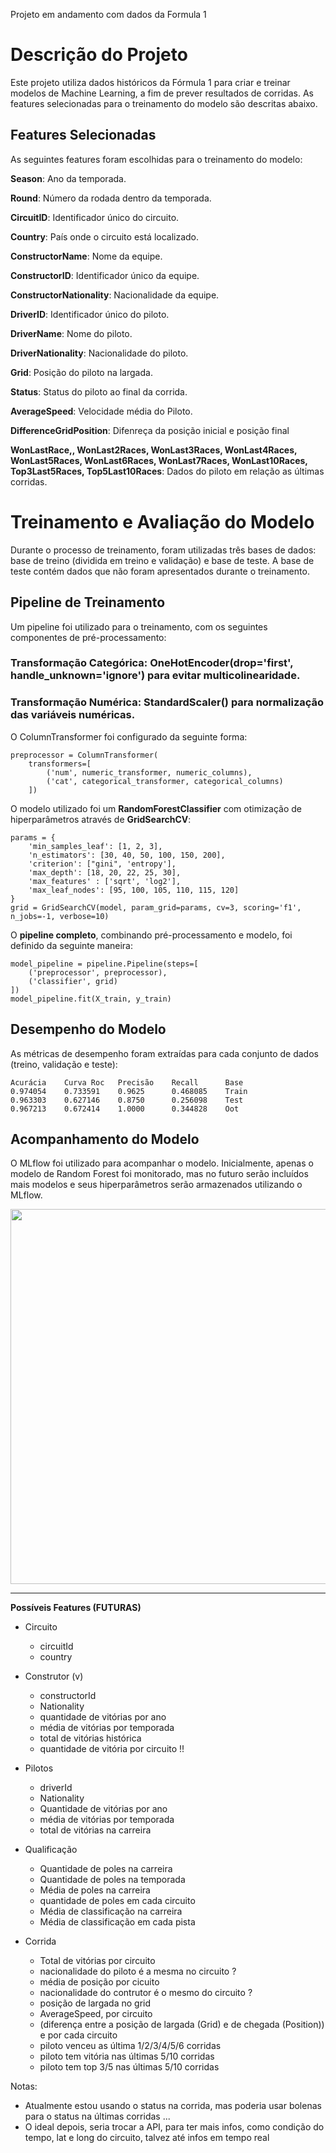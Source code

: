Projeto em andamento com dados da Formula 1

# Descrição do Projeto
Este projeto utiliza dados históricos da Fórmula 1 para criar e treinar modelos de Machine Learning, a fim de prever resultados de corridas. As features selecionadas para o treinamento do modelo são descritas abaixo.

## Features Selecionadas
As seguintes features foram escolhidas para o treinamento do modelo:

**Season**: Ano da temporada.

**Round**: Número da rodada dentro da temporada.

**CircuitID**: Identificador único do circuito.

**Country**: País onde o circuito está localizado.

**ConstructorName**: Nome da equipe.

**ConstructorID**: Identificador único da equipe.

**ConstructorNationality**: Nacionalidade da equipe.

**DriverID**: Identificador único do piloto.

**DriverName**: Nome do piloto.

**DriverNationality**: Nacionalidade do piloto.

**Grid**: Posição do piloto na largada.
 
**Status**: Status do piloto ao final da corrida.

**AverageSpeed**: Velocidade média do Piloto.

**DifferenceGridPosition**: Difenreça da posição inicial e posição final

**WonLastRace,, WonLast2Races, WonLast3Races, WonLast4Races, WonLast5Races, WonLast6Races, WonLast7Races, WonLast10Races, Top3Last5Races, Top5Last10Races**: Dados do piloto em relação as últimas corridas.


# Treinamento e Avaliação do Modelo
Durante o processo de treinamento, foram utilizadas três bases de dados: base de treino (dividida em treino e validação) e base de teste. A base de teste contém dados que não foram apresentados durante o treinamento.

## Pipeline de Treinamento
Um pipeline foi utilizado para o treinamento, com os seguintes componentes de pré-processamento:

### Transformação Categórica: OneHotEncoder(drop='first', handle_unknown='ignore') para evitar multicolinearidade.
### Transformação Numérica: StandardScaler() para normalização das variáveis numéricas.
O ColumnTransformer foi configurado da seguinte forma:

```
preprocessor = ColumnTransformer(
    transformers=[
        ('num', numeric_transformer, numeric_columns),
        ('cat', categorical_transformer, categorical_columns)
    ])
```

O modelo utilizado foi um **RandomForestClassifier** com otimização de hiperparâmetros através de **GridSearchCV**:

```
params = {
    'min_samples_leaf': [1, 2, 3],
    'n_estimators': [30, 40, 50, 100, 150, 200],
    'criterion': ["gini", 'entropy'],
    'max_depth': [18, 20, 22, 25, 30],
    'max_features' : ['sqrt', 'log2'],
    'max_leaf_nodes': [95, 100, 105, 110, 115, 120]
}
grid = GridSearchCV(model, param_grid=params, cv=3, scoring='f1', n_jobs=-1, verbose=10)
```

O **pipeline completo**, combinando pré-processamento e modelo, foi definido da seguinte maneira:

```
model_pipeline = pipeline.Pipeline(steps=[
    ('preprocessor', preprocessor),
    ('classifier', grid)
])
model_pipeline.fit(X_train, y_train)
```

## Desempenho do Modelo
As métricas de desempenho foram extraídas para cada conjunto de dados (treino, validação e teste):
```
Acurácia	Curva Roc	Precisão	Recall		Base
0.974054	0.733591	0.9625		0.468085	Train
0.963303	0.627146	0.8750		0.256098	Test
0.967213	0.672414	1.0000		0.344828	Oot
```

## Acompanhamento do Modelo
O MLflow foi utilizado para acompanhar o modelo. Inicialmente, apenas o modelo de Random Forest foi monitorado, mas no futuro serão incluídos mais modelos e seus hiperparâmetros serão armazenados utilizando o MLflow.

<div align="center">
<img src="https://github.com/user-attachments/assets/86752da1-5e39-4c03-a37b-60d4cbe2beff" width="600px" />
</div>











--------------------------------------
**Possíveis Features (FUTURAS)**
*  Circuito
    - circuitId
    - country

*  Construtor (v)
    - constructorId
    - Nationality
    - quantidade de vitórias por ano
    - média de vitórias por temporada
    - total de vitórias histórica
    - quantidade de vitória por circuito !!

*  Pilotos
    - driverId
    - Nationality
    - Quantidade de vitórias por ano
    - média de vitórias por temporada
    - total de vitórias na carreira 

*  Qualificação
    - Quantidade de poles na carreira
    - Quantidade de poles na temporada
    - Média de poles na carreira
    - quantidade de poles em cada circuito
    - Média de classificação na carreira
    - Média de classificação em cada pista

*  Corrida
    - Total de vitórias por circuito
    - nacionalidade do piloto é a mesma no circuito ?
    - média de posição por cicuito
    - nacionalidade do contrutor é o mesmo do circuito ?
    - posição de largada no grid
    - AverageSpeed, por circuito
    - (diferença entre a posição de largada (Grid) e de chegada (Position)) e por cada circuito
    - piloto venceu as última 1/2/3/4/5/6 corridas 
    - piloto tem vitória nas últimas 5/10 corridas 
    - piloto tem top 3/5 nas últimas 5/10 corridas


Notas:
 - Atualmente estou usando o status na corrida, mas poderia usar bolenas para o status na últimas corridas ... 
 - O ideal depois, seria trocar a API, para ter mais infos, como condição do tempo, lat e long do circuito,  talvez até infos em tempo real
